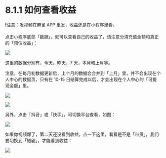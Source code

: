 # 8.1.1 如何查看收益

❗️注意：发视频在麻雀 APP 里发，收益还是在小程序里看。

点击小程序底部「数据」，就可以查看自己的收益了，请注意分清充值金额和真正的「预估收益」：

![](img/e3f0b2c8a014bb6f33891a61c87fd813.png)

这里的数据分别有，今天，昨天，7 天，本月和上月等。

注意，在每月初数据更新后，上个月的数据会合并到「上月」里，并不会出现在个人中心的数据页，只有在 10-15 日结算完成以后，才会出现在个人中心的「可提现金额」里。

![](img/4456a020de74baef104ad950a12dfeed.png)

![](img/f5976ce16ecb81aa106f735b574ce914.png)

另外，点击「抖音」或「快手」，可切换平台查看，如图：

![](img/e313eca3fda9ee1fd202aa5ef230c7d1.png)

如果你视频爆了，第二天还没看到收益，点一下这里，看看是不是「带货」，我们要切换到「短剧」，才能看到收益：

![](img/848fd5b43ba368132a7b18ca37975499.png)